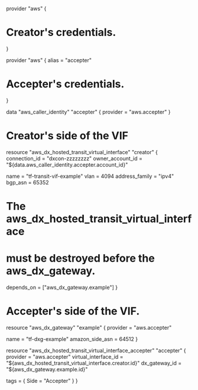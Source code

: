 provider "aws" {
  # Creator's credentials.
}

provider "aws" {
  alias = "accepter"

  # Accepter's credentials.
}

data "aws_caller_identity" "accepter" {
  provider = "aws.accepter"
}

# Creator's side of the VIF
resource "aws_dx_hosted_transit_virtual_interface" "creator" {
  connection_id    = "dxcon-zzzzzzzz"
  owner_account_id = "${data.aws_caller_identity.accepter.account_id}"

  name           = "tf-transit-vif-example"
  vlan           = 4094
  address_family = "ipv4"
  bgp_asn        = 65352

  # The aws_dx_hosted_transit_virtual_interface
  # must be destroyed before the aws_dx_gateway.
  depends_on = ["aws_dx_gateway.example"]
}

# Accepter's side of the VIF.
resource "aws_dx_gateway" "example" {
  provider = "aws.accepter"

  name            = "tf-dxg-example"
  amazon_side_asn = 64512
}

resource "aws_dx_hosted_transit_virtual_interface_accepter" "accepter" {
  provider             = "aws.accepter"
  virtual_interface_id = "${aws_dx_hosted_transit_virtual_interface.creator.id}"
  dx_gateway_id        = "${aws_dx_gateway.example.id}"

  tags = {
    Side = "Accepter"
  }
}
